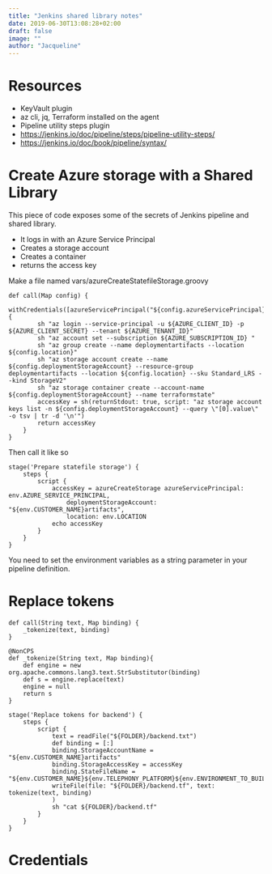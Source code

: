 ```yaml
---
title: "Jenkins shared library notes"
date: 2019-06-30T13:08:28+02:00
draft: false
image: ""
author: "Jacqueline"
---
```

# Resources

* KeyVault plugin
* az cli, jq, Terraform installed on the agent
* Pipeline utility steps plugin
* https://jenkins.io/doc/pipeline/steps/pipeline-utility-steps/
* https://jenkins.io/doc/book/pipeline/syntax/


# Create Azure storage with a Shared Library

This piece of code exposes some of the secrets of Jenkins pipeline and shared library.

* It logs in with an Azure Service Principal
* Creates a storage account
* Creates a container
* returns the access key

Make a file named vars/azureCreateStatefileStorage.groovy

```
def call(Map config) {
    withCredentials([azureServicePrincipal("${config.azureServicePrincipal}")]) {
        sh "az login --service-principal -u ${AZURE_CLIENT_ID} -p ${AZURE_CLIENT_SECRET} --tenant ${AZURE_TENANT_ID}"
        sh "az account set --subscription ${AZURE_SUBSCRIPTION_ID} "
        sh "az group create --name deploymentartifacts --location ${config.location}"
        sh "az storage account create --name ${config.deploymentStorageAccount} --resource-group deploymentartifacts --location ${config.location} --sku Standard_LRS --kind StorageV2"
        sh "az storage container create --account-name ${config.deploymentStorageAccount} --name terraformstate"
        accessKey = sh(returnStdout: true, script: "az storage account keys list -n ${config.deploymentStorageAccount} --query \"[0].value\" -o tsv | tr -d '\n'")
        return accessKey
    }   
}
```

Then call it like so

```
stage('Prepare statefile storage') {
    steps {
        script {
            accessKey = azureCreateStorage azureServicePrincipal: env.AZURE_SERVICE_PRINCIPAL,
                deploymentStorageAccount: "${env.CUSTOMER_NAME}artifacts",
                location: env.LOCATION
            echo accessKey
        }
    }
}
```

You need to set the environment variables as a string parameter in your pipeline definition.


# Replace tokens



```
def call(String text, Map binding) {
    _tokenize(text, binding)
}

@NonCPS
def _tokenize(String text, Map binding){
    def engine = new org.apache.commons.lang3.text.StrSubstitutor(binding)
    def s = engine.replace(text)
    engine = null
    return s
}
```

```
stage('Replace tokens for backend') {
    steps {
        script {
            text = readFile("${FOLDER}/backend.txt")
            def binding = [:]
            binding.StorageAccountName = "${env.CUSTOMER_NAME}artifacts"                         
            binding.StorageAccessKey = accessKey
            binding.StateFileName = "${env.CUSTOMER_NAME}${env.TELEPHONY_PLATFORM}${env.ENVIRONMENT_TO_BUILD}artifacts"
            writeFile(file: "${FOLDER}/backend.tf", text: tokenize(text, binding)
            )
            sh "cat ${FOLDER}/backend.tf"  
        }
    }
}
```


# Credentials
